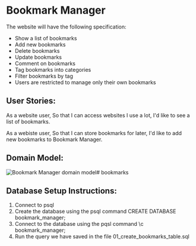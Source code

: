 # Bookmark Manager

The website will have the following specification:

- Show a list of bookmarks
- Add new bookmarks
- Delete bookmarks
- Update bookmarks
- Comment on bookmarks
- Tag bookmarks into categories
- Filter bookmarks by tag
- Users are restricted to manage only their own bookmarks

## User Stories:

As a website user,
So that I can access websites I use a lot, 
I'd like to see a list of bookmarks.

As a webiste user,
So that I can store bookmarks for later,
I'd like to add new bookmarks to Bookmark Manager.

## Domain Model:

![Bookmark Manager domain model](./usnahakimi/downloads/user_story_1.png)# bookmarks


## Database Setup Instructions:

1. Connect to psql
2. Create the database using the psql command CREATE DATABASE bookmark_manager;
3. Connect to the database using the pqsl command \c bookmark_manager;
4. Run the query we have saved in the file 01_create_bookmarks_table.sql
